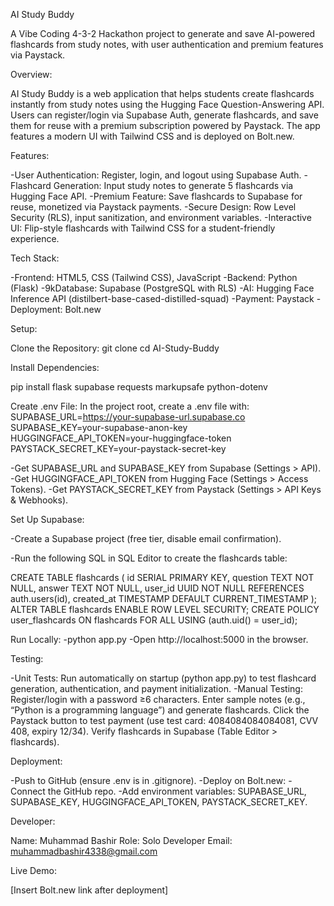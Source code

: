 AI Study Buddy

A Vibe Coding 4-3-2 Hackathon project to generate and save AI-powered flashcards from study notes, with user authentication and premium features via Paystack.

Overview:

AI Study Buddy is a web application that helps students create flashcards instantly from study notes using the Hugging Face Question-Answering API. Users can register/login via Supabase Auth, generate flashcards, and save them for reuse with a premium subscription powered by Paystack. The app features a modern UI with Tailwind CSS and is deployed on Bolt.new.

Features:

-User Authentication: Register, login, and logout using Supabase Auth.
-Flashcard Generation: Input study notes to generate 5 flashcards via Hugging Face API.
-Premium Feature: Save flashcards to Supabase for reuse, monetized via Paystack payments.
-Secure Design: Row Level Security (RLS), input sanitization, and environment variables.
-Interactive UI: Flip-style flashcards with Tailwind CSS for a student-friendly experience.

Tech Stack:

-Frontend: HTML5, CSS (Tailwind CSS), JavaScript
-Backend: Python (Flask)
-9kDatabase: Supabase (PostgreSQL with RLS)
-AI: Hugging Face Inference API (distilbert-base-cased-distilled-squad)
-Payment: Paystack
-Deployment: Bolt.new

Setup:

Clone the Repository:
git clone 
cd AI-Study-Buddy

Install Dependencies:

pip install flask supabase requests markupsafe python-dotenv

Create .env File: In the project root, create a .env file with:
SUPABASE_URL=https://your-supabase-url.supabase.co
SUPABASE_KEY=your-supabase-anon-key
HUGGINGFACE_API_TOKEN=your-huggingface-token
PAYSTACK_SECRET_KEY=your-paystack-secret-key

-Get SUPABASE_URL and SUPABASE_KEY from Supabase (Settings > API).
-Get HUGGINGFACE_API_TOKEN from Hugging Face (Settings > Access Tokens).
-Get PAYSTACK_SECRET_KEY from Paystack (Settings > API Keys & Webhooks).

Set Up Supabase:

-Create a Supabase project (free tier, disable email confirmation).

-Run the following SQL in SQL Editor to create the flashcards table:

CREATE TABLE flashcards (
    id SERIAL PRIMARY KEY,
    question TEXT NOT NULL,
    answer TEXT NOT NULL,
    user_id UUID NOT NULL REFERENCES auth.users(id),
    created_at TIMESTAMP DEFAULT CURRENT_TIMESTAMP
);
ALTER TABLE flashcards ENABLE ROW LEVEL SECURITY;
CREATE POLICY user_flashcards ON flashcards FOR ALL USING (auth.uid() = user_id);


Run Locally:
-python app.py
-Open http://localhost:5000 in the browser.

Testing:

-Unit Tests: Run automatically on startup (python app.py) to test flashcard generation, authentication, and payment initialization.
-Manual Testing:
Register/login with a password ≥6 characters.
Enter sample notes (e.g., “Python is a programming language”) and generate flashcards.
Click the Paystack button to test payment (use test card: 4084084084084081, CVV 408, expiry 12/34).
Verify flashcards in Supabase (Table Editor > flashcards).

Deployment:

-Push to GitHub (ensure .env is in .gitignore).
-Deploy on Bolt.new:
-Connect the GitHub repo.
-Add environment variables: SUPABASE_URL, SUPABASE_KEY, HUGGINGFACE_API_TOKEN, PAYSTACK_SECRET_KEY.

Developer:

Name: Muhammad Bashir
Role: Solo Developer
Email: muhammadbashir4338@gmail.com

Live Demo:

[Insert Bolt.new link after deployment]
